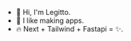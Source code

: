 - 👑 Hi, I'm Legitto.
- 🎯 I like making apps.
- 🔥 Next + Tailwind + Fastapi = ✨.

<!---
KingLegitto/KingLegitto is a ✨ special ✨ repository because its `README.md` (this file) appears on your GitHub profile.
You can click the Preview link to take a look at your changes.
--->

